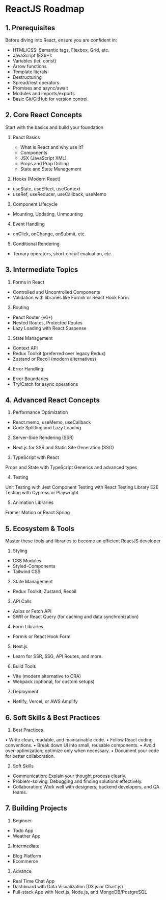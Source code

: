 # ReactJS Roadmap

## 1. Prerequisites

Before diving into React, ensure you are confident in:

- HTML/CSS: Semantic tags, Flexbox, Grid, etc.
- JavaScript (ES6+):
- Variables (let, const)
- Arrow functions
- Template literals
- Destructuring
- Spread/rest operators
- Promises and async/await
- Modules and imports/exports
- Basic Git/GitHub for version control.

## 2. Core React Concepts

Start with the basics and build your foundation

1. React Basics

   - What is React and why use it?
   - Components
   - JSX (JavaScript XML)
   - Props and Prop Drilling
   - State and State Management

2. Hooks (Modern React)

- useState, useEffect, useContext
- useRef, useReducer, useCallback, useMemo

3. Component Lifecycle

- Mounting, Updating, Unmounting

4. Event Handling

- onClick, onChange, onSubmit, etc.

5. Conditional Rendering

- Ternary operators, short-circuit evaluation, etc.

## 3. Intermediate Topics

1. Forms in React

- Controlled and Uncontrolled Components
- Validation with libraries like Formik or React Hook Form

2. Routing

- React Router (v6+)
- Nested Routes, Protected Routes
- Lazy Loading with React.Suspense

3. State Management

- Context API
- Redux Toolkit (preferred over legacy Redux)
- Zustand or Recoil (modern alternatives)

4. Error Handling:

- Error Boundaries
- Try/Catch for async operations

## 4. Advanced React Concepts

1. Performance Optimization

- React.memo, useMemo, useCallback
- Code Splitting and Lazy Loading

2. Server-Side Rendering (SSR)

- Next.js for SSR and Static Site Generation (SSG)

3. TypeScript with React

Props and State with TypeScript
Generics and advanced types

4. Testing

Unit Testing with Jest
Component Testing with React Testing Library
E2E Testing with Cypress or Playwright

5. Animation Libraries

Framer Motion or React Spring

## 5. Ecosystem & Tools

Master these tools and libraries to become an efficient ReactJS developer

1. Styling

- CSS Modules
- Styled-Components
- Tailwind CSS

2. State Management

- Redux Toolkit, Zustand, Recoil

3. API Calls

- Axios or Fetch API
- SWR or React Query (for caching and data synchronization)

4. Form Libraries

- Formik or React Hook Form

5. Next.js

- Learn for SSR, SSG, API Routes, and more.

6. Build Tools

- Vite (modern alternative to CRA)
- Webpack (optional, for custom setups)

7. Deployment

- Netlify, Vercel, or AWS Amplify

## 6. Soft Skills & Best Practices

1. Best Practices

• Write clean, readable, and maintainable code.
• Follow React coding conventions.
• Break down UI into small, reusable components.
• Avoid over-optimization; optimize only when necessary.
• Document your code for better collaboration.

2. Soft Skills

- Communication: Explain your thought process clearly.
- Problem-solving: Debugging and finding solutions effectively.
- Collaboration: Work well with designers, backend developers, and QA teams.

## 7. Building Projects

1. Beginner

- Todo App
- Weather App

2. Intermediate

- Blog Platform
- Ecommerce

3. Advance

- Real Time Chat App
- Dashboard with Data Visualization (D3.js or Chart.js)
- Full-stack App with Next.js, Node.js, and MongoDB/PostgreSQL
